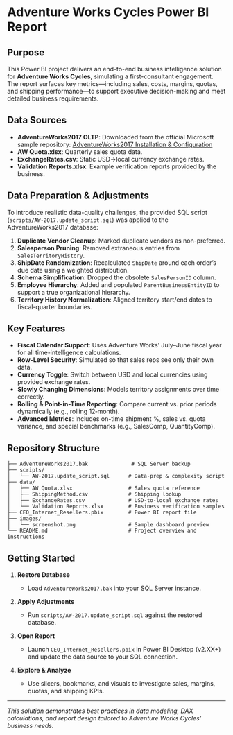 # Adventure Works Cycles Power BI Report

## Purpose

This Power BI project delivers an end-to-end business intelligence solution for **Adventure Works Cycles**, simulating a first-consultant engagement. The report surfaces key metrics—including sales, costs, margins, quotas, and shipping performance—to support executive decision-making and meet detailed business requirements.

## Data Sources

* **AdventureWorks2017 OLTP**: Downloaded from the official Microsoft sample repository: [AdventureWorks2017 Installation & Configuration](https://learn.microsoft.com/en-us/sql/samples/adventureworks-install-configure?view=sql-server-ver17&tabs=ssms)
* **AW Quota.xlsx**: Quarterly sales quota data.
* **ExchangeRates.csv**: Static USD→local currency exchange rates.
* **Validation Reports.xlsx**: Example verification reports provided by the business.

## Data Preparation & Adjustments

To introduce realistic data-quality challenges, the provided SQL script (`scripts/AW-2017.update_script.sql`) was applied to the AdventureWorks2017 database:

1. **Duplicate Vendor Cleanup**: Marked duplicate vendors as non-preferred.
2. **Salesperson Pruning**: Removed extraneous entries from `SalesTerritoryHistory`.
3. **ShipDate Randomization**: Recalculated `ShipDate` around each order’s due date using a weighted distribution.
4. **Schema Simplification**: Dropped the obsolete `SalesPersonID` column.
5. **Employee Hierarchy**: Added and populated `ParentBusinessEntityID` to support a true organizational hierarchy.
6. **Territory History Normalization**: Aligned territory start/end dates to fiscal-quarter boundaries.

## Key Features

* **Fiscal Calendar Support**: Uses Adventure Works’ July–June fiscal year for all time-intelligence calculations.
* **Row-Level Security**: Simulated so that sales reps see only their own data.
* **Currency Toggle**: Switch between USD and local currencies using provided exchange rates.
* **Slowly Changing Dimensions**: Models territory assignments over time correctly.
* **Rolling & Point-in-Time Reporting**: Compare current vs. prior periods dynamically (e.g., rolling 12‑month).
* **Advanced Metrics**: Includes on-time shipment %, sales vs. quota variance, and special benchmarks (e.g., SalesComp, QuantityComp).

## Repository Structure

```plaintext
├── AdventureWorks2017.bak              # SQL Server backup
├── scripts/
│   └── AW-2017.update_script.sql      # Data-prep & complexity script
├── data/
│   ├── AW Quota.xlsx                  # Sales quota reference
│   ├── ShippingMethod.csv             # Shipping lookup
│   ├── ExchangeRates.csv              # USD-to-local exchange rates
│   └── Validation Reports.xlsx        # Business verification samples
├── CEO_Internet_Resellers.pbix        # Power BI report file
├── images/
│   └── screenshot.png                 # Sample dashboard preview
└── README.md                          # Project overview and instructions
```

## Getting Started

1. **Restore Database**

   * Load `AdventureWorks2017.bak` into your SQL Server instance.
2. **Apply Adjustments**

   * Run `scripts/AW-2017.update_script.sql` against the restored database.
3. **Open Report**

   * Launch `CEO_Internet_Resellers.pbix` in Power BI Desktop (v2.XX+) and update the data source to your SQL connection.
4. **Explore & Analyze**

   * Use slicers, bookmarks, and visuals to investigate sales, margins, quotas, and shipping KPIs.

---

*This solution demonstrates best practices in data modeling, DAX calculations, and report design tailored to Adventure Works Cycles’ business needs.*
